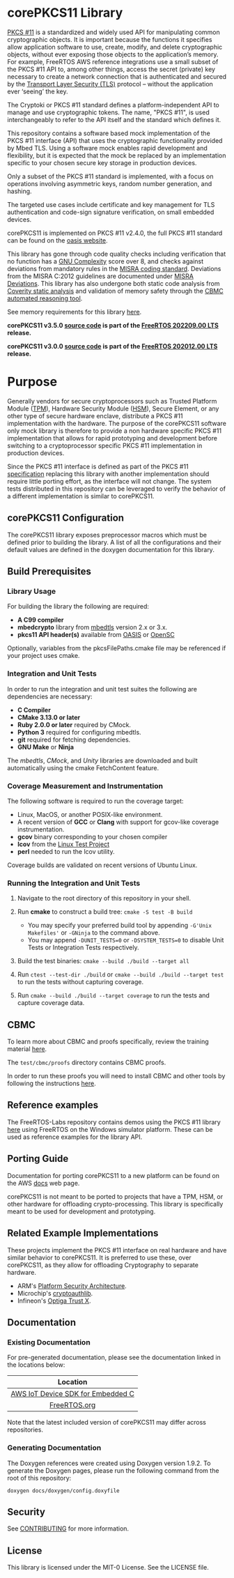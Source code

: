 # corePKCS11 Library
[PKCS #11](https://en.wikipedia.org/wiki/PKCS_11) is a standardized and widely used API for manipulating common cryptographic objects. It is important because the functions it specifies allow application software to use, create, modify, and delete cryptographic objects, without ever exposing those objects to the application’s memory.
For example, FreeRTOS AWS reference integrations use a small subset of the PKCS #11 API to, among other things, access the secret (private) key necessary to create a network connection that is authenticated and secured by the [Transport Layer Security (TLS)](https://en.wikipedia.org/wiki/Transport_Layer_Security) protocol – without the application ever ‘seeing’ the key.


The Cryptoki or PKCS #11 standard defines a platform-independent API to manage and use cryptographic tokens. The name, "PKCS #11", is used interchangeably to refer to the API itself and the standard which defines it.

This repository contains a software based mock implementation of the PKCS #11 interface (API) that uses the cryptographic functionality provided by Mbed TLS. Using a software mock enables rapid development and flexibility, but it is expected that the mock be replaced by an implementation specific to your chosen secure key storage in production devices.

Only a subset of the PKCS #11 standard is implemented, with a focus on operations involving asymmetric keys, random number generation, and hashing.

The targeted use cases include certificate and key management for TLS authentication and code-sign signature verification, on small embedded devices.

corePKCS11 is implemented on PKCS #11 v2.4.0, the full PKCS #11 standard can be found on the [oasis website](http://docs.oasis-open.org/pkcs11/pkcs11-base/v2.40/os/pkcs11-base-v2.40-os.html).

This library has gone through code quality checks including verification that no function has a [GNU Complexity](https://www.gnu.org/software/complexity/manual/complexity.html) score over 8, and checks against deviations from mandatory rules in the [MISRA coding standard](https://www.misra.org.uk).  Deviations from the MISRA C:2012 guidelines are documented under [MISRA Deviations](MISRA.md). This library has also undergone both static code analysis from [Coverity static analysis](https://scan.coverity.com/) and validation of memory safety through the [CBMC automated reasoning tool](https://www.cprover.org/cbmc/).

See memory requirements for this library [here](./docs/doxygen/include/size_table.md).

**corePKCS11 v3.5.0 [source code](https://github.com/FreeRTOS/corePKCS11/tree/v3.5.0/source) is part of the [FreeRTOS 202209.00 LTS](https://github.com/FreeRTOS/FreeRTOS-LTS/tree/202209.00-LTS) release.**

**corePKCS11 v3.0.0 [source code](https://github.com/FreeRTOS/corePKCS11/tree/v3.0.0/source) is part of the [FreeRTOS 202012.00 LTS](https://github.com/FreeRTOS/FreeRTOS-LTS/tree/202012.00-LTS) release.**

# Purpose

Generally vendors for secure cryptoprocessors such as Trusted Platform Module ([TPM](https://en.wikipedia.org/wiki/Trusted_Platform_Module)), Hardware Security Module ([HSM](https://en.wikipedia.org/wiki/Hardware_security_module)), Secure Element, or any other type of secure hardware enclave, distribute a PKCS #11 implementation with the hardware.
The purpose of the corePKCS11 software only mock library is therefore to provide a non hardware specific PKCS #11 implementation that allows for rapid prototyping and development before switching to a cryptoprocessor specific PKCS #11 implementation in production devices.

Since the PKCS #11 interface is defined as part of the PKCS #11 [specification](https://docs.oasis-open.org/pkcs11/pkcs11-base/v2.40/os/pkcs11-base-v2.40-os.html) replacing this library with another implementation should require little porting effort, as the interface will not change. The system tests distributed in this repository can be leveraged to verify the behavior of a different implementation is similar to corePKCS11.

## corePKCS11 Configuration

The corePKCS11 library exposes preprocessor macros which must be defined prior to building the library.
A list of all the configurations and their default values are defined in the doxygen documentation for this library.

## Build Prerequisites
### Library Usage
For building the library the following are required:
- **A C99 compiler**
- **mbedcrypto** library from [mbedtls](https://github.com/ARMmbed/mbedtls) version 2.x or 3.x.
- **pkcs11 API header(s)** available from [OASIS](https://github.com/oasis-tcs/pkcs11) or [OpenSC](https://github.com/OpenSC/libp11/blob/master/src/pkcs11.h)

Optionally, variables from the pkcsFilePaths.cmake file may be referenced if your project uses cmake.

### Integration and Unit Tests
In order to run the integration and unit test suites the following are dependencies are necessary:
- **C Compiler**
- **CMake 3.13.0 or later**
- **Ruby 2.0.0 or later** required by CMock.
- **Python 3** required for configuring mbedtls.
- **git** required for fetching dependencies.
- **GNU Make** or **Ninja**

The *mbedtls*, *CMock*, and *Unity* libraries are downloaded and built automatically using the cmake FetchContent feature.

### Coverage Measurement and Instrumentation
The following software is required to run the coverage target:
- Linux, MacOS, or another POSIX-like environment.
- A recent version of **GCC** or **Clang** with support for gcov-like coverage instrumentation.
- **gcov** binary corresponding to your chosen compiler
- **lcov** from the [Linux Test Project](https://github.com/linux-test-project/lcov)
- **perl** needed to run the lcov utility.

Coverage builds are validated on recent versions of Ubuntu Linux.

### Running the Integration and Unit Tests

1. Navigate to the root directory of this repository in your shell.

1. Run **cmake** to construct a build tree: `cmake -S test -B build`
    - You may specify your preferred build tool by appending `-G'Unix Makefiles'` or `-GNinja` to the command above.
    - You may append `-DUNIT_TESTS=0` or `-DSYSTEM_TESTS=0` to disable Unit Tests or Integration Tests respectively.

1. Build the test binaries: `cmake --build ./build --target all`

1. Run `ctest --test-dir ./build` or `cmake --build ./build --target test` to run the tests without capturing coverage.

1. Run `cmake --build ./build --target coverage` to run the tests and capture coverage data.

## CBMC

To learn more about CBMC and proofs specifically, review the training material [here](https://model-checking.github.io/cbmc-training).

The `test/cbmc/proofs` directory contains CBMC proofs.

In order to run these proofs you will need to install CBMC and other tools by following the instructions [here](https://model-checking.github.io/cbmc-training/installation.html).

## Reference examples

The FreeRTOS-Labs repository contains demos using the PKCS #11 library [here](https://github.com/FreeRTOS/FreeRTOS-Labs/tree/master/FreeRTOS-Plus/Demo/FreeRTOS_Plus_PKCS11_Windows_Simulator/examples) using FreeRTOS on the Windows simulator platform. These can be used as reference examples for the library API.

## Porting Guide
Documentation for porting corePKCS11 to a new platform can be found on the AWS [docs](https://docs.aws.amazon.com/freertos/latest/portingguide/afr-porting-pkcs.html) web page.

corePKCS11 is not meant to be ported to projects that have a TPM, HSM, or other hardware for offloading crypto-processing. This library is specifically meant to be used for development and prototyping.


## Related Example Implementations
These projects implement the PKCS #11 interface on real hardware and have similar behavior to corePKCS11. It is preferred to use these, over corePKCS11, as they allow for offloading Cryptography to separate hardware.

* ARM's [Platform Security Architecture](https://github.com/Linaro/freertos-pkcs11-psa).
* Microchip's [cryptoauthlib](https://github.com/MicrochipTech/cryptoauthlib).
* Infineon's [Optiga Trust X](https://github.com/aws/amazon-freertos/blob/main/vendors/infineon/secure_elements/pkcs11/iot_pkcs11_trustx.c).

## Documentation

### Existing Documentation
For pre-generated documentation, please see the documentation linked in the locations below:

| Location |
| :-: |
| [AWS IoT Device SDK for Embedded C](https://github.com/aws/aws-iot-device-sdk-embedded-C#releases-and-documentation) |
| [FreeRTOS.org](https://freertos.org/Documentation/api-ref/corePKCS11/docs/doxygen/output/html/index.html) |

Note that the latest included version of corePKCS11 may differ across repositories.

### Generating Documentation
The Doxygen references were created using Doxygen version 1.9.2. To generate the
Doxygen pages, please run the following command from the root of this repository:

```shell
doxygen docs/doxygen/config.doxyfile
```

## Security

See [CONTRIBUTING](CONTRIBUTING.md#security-issue-notifications) for more information.

## License

This library is licensed under the MIT-0 License. See the LICENSE file.

